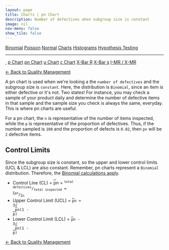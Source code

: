 ```yaml
---
layout: page
title: Charts | pn Chart
description: Number of defectives when subgroup size is constant
image: nil
nav-menu: false
show_tile: false
---
```


<a href="../binomial.html" class="button small">Binomial</a>
<a href="../poisson.html" class="button small">Poisson</a>
<a href="../normal" class="button small">Normal</a>
<a href="./" class="button special small">Charts</a>
<a href="../histograms.html" class="button small">Histograms</a>
<a href="../hypothesis-testing.html" class="button small">Hypothesis Testing</a>

<hr />

<a href="./" style="border-bottom: none;"><i class="icon fa-home">&nbsp;</i></a>
<a href="p.html" class="button small">p Chart</a>
<a href="pn.html" class="button special small">pn Chart</a>
<a href="u.html" class="button small">u Chart</a>
<a href="c.html" class="button small">c Chart</a>
<a href="xbar-r.html" class="button small">X-Bar R</a>
<a href="xbar-s.html" class="button small">X-Bar s</a>
<a href="i-mr_x-mr.html" class="button small">I-MR / X-MR</a>

<a href="/quality-management">&#x2190; Back to Quality Management</a>

A pn chart is used when we're looking a the `number of defectives` and the subgroup size is `constant`.  Here, the distribution is `Binomial`, since an item is either defective or it's not.  Two states!  For instance, you may check a sample of your product daily and determine the number of defective items in that sample and the sample size you check is always the same, everyday.  This is where pn charts are useful.

For a pn chart, the <code>n</code> is representative of the number of items inspected, while the <code>p</code> is representative of the proportion of defectives.  Thus, if the number sampled is <code>100</code> and the proportion of defects is <code>0.02</code>, then <code>pn</code> will be <code>2</code> defective items.

## Control Limits

Since the subgroup size is constant, so the upper and lower control limits (UCL & LCL) are also constant.  Remember, pn charts represent a `Binomial` distribution.  Therefore, the <a href="../binomial.html">Binomial calculations apply</a>.

* Control Line (CL) = <span style="text-decoration: overline;">p</span>n = <code><sup>total defectives</sup>/<sub>total inspected</sub> = <sup>&Sigma;pn</sup>/<sub>&Sigma;n</sub></code>
* Upper Control Limit (UCL) = <code><span style="text-decoration: overline;">p</span>n + 3&radic;<span style="text-decoration: overline;"> </span>&nbsp;<span style="text-decoration: overline;">p</span>n(1 - <span style="text-decoration: overline;">p</span>)</code>
* Lower Control Limit (LCL) = <code><span style="text-decoration: overline;">p</span>n - 3&radic;<span style="text-decoration: overline;"> </span>&nbsp;<span style="text-decoration: overline;">p</span>n(1 - <span style="text-decoration: overline;">p</span>)</code>


<a href="/quality-management">&#x2190; Back to Quality Management</a>